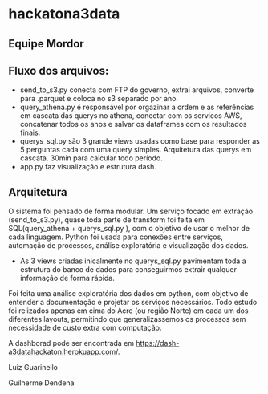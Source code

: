 # hackatona3data

## Equipe Mordor

## Fluxo dos arquivos:
 - send_to_s3.py conecta com FTP do governo, extrai arquivos, converte para .parquet e coloca no s3 separado por ano.
 - query_athena.py é responsável por orgazinar a ordem e as referências em cascata das querys no athena, conectar com os servicos AWS, concatenar todos os anos e salvar os dataframes com os resultados finais.
 - querys_sql.py são 3 grande views usadas como base para responder as 5 perguntas cada com uma query simples. Arquitetura das querys em cascata. 30min para calcular todo período.
 - app.py faz visualização e estrutura dash. 
 
## Arquitetura 
 O sistema foi pensado de forma modular. Um serviço focado em extração (send_to_s3.py), quase toda parte de transform foi feita em SQL(query_athena + querys_sql.py ), com o objetivo de usar o melhor de cada linguagem. 
Python foi usada para conexões entre serviços, automação de processos, análise exploratória e visualização dos dados.
- As 3 views criadas inicalmente no querys_sql.py pavimentam toda a estrutura do banco de dados para conseguirmos extrair qualquer informação de forma rápida. 

Foi feita uma análise exploratória dos dados em python, com objetivo de entender a documentação e projetar os serviços necessários. Todo estudo foi relizados apenas em cima do Acre (ou região Norte) em cada um dos diferentes layouts, permitindo que generalizassemos os processos sem necessidade de custo extra com computação.

A dashborad pode ser encontrada em https://dash-a3datahackaton.herokuapp.com/.

Luiz Guarinello

Guilherme Dendena

